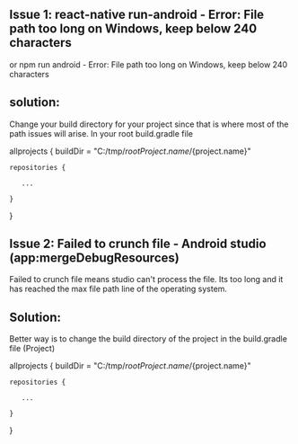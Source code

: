## Issue 1: react-native run-android - Error: File path too long on Windows, keep below 240 characters
or npm run android -  Error: File path too long on Windows, keep below 240 characters

## solution: 
Change your build directory for your project since that is where most of the path issues will arise. 
In your root build.gradle file


allprojects {
    buildDir = "C:/tmp/${rootProject.name}/${project.name}"
    
    repositories {
    
       ...
       
    }   
}


## Issue 2: Failed to crunch file - Android studio (app:mergeDebugResources)
Failed to crunch file means studio can't process the file. Its too long and it has reached the max file path line of the operating system.
## Solution: 

Better way is to change the build directory of the project in the build.gradle file (Project)


allprojects {
    buildDir = "C:/tmp/${rootProject.name}/${project.name}"
    
    repositories {
    
       ...
       
    }
}
